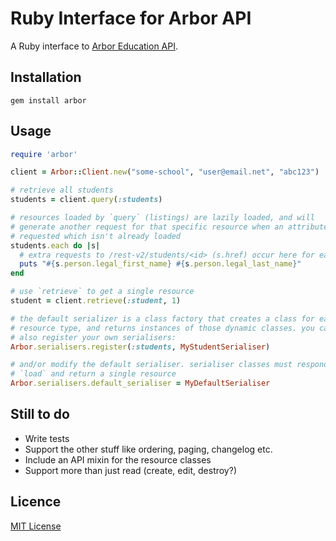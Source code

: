 # Ruby Interface for Arbor API

A Ruby interface to [Arbor Education API](http://www.arbor-education.com/en/developers).

## Installation

    gem install arbor

## Usage

```ruby
require 'arbor'

client = Arbor::Client.new("some-school", "user@email.net", "abc123")

# retrieve all students
students = client.query(:students)

# resources loaded by `query` (listings) are lazily loaded, and will
# generate another request for that specific resource when an attribute is
# requested which isn't already loaded
students.each do |s|
  # extra requests to /rest-v2/students/<id> (s.href) occur here for each item
  puts "#{s.person.legal_first_name} #{s.person.legal_last_name}"
end

# use `retrieve` to get a single resource
student = client.retrieve(:student, 1)

# the default serializer is a class factory that creates a class for each
# resource type, and returns instances of those dynamic classes. you can
# also register your own serialisers:
Arbor.serialisers.register(:students, MyStudentSerialiser)

# and/or modify the default serialiser. serialiser classes must respond to
# `load` and return a single resource
Arbor.serialisers.default_serialiser = MyDefaultSerialiser
```

## Still to do

- Write tests
- Support the other stuff like ordering, paging, changelog etc.
- Include an API mixin for the resource classes
- Support more than just read (create, edit, destroy?)

## Licence

[MIT License](http://opensource.org/licenses/MIT)
